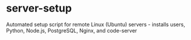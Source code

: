 # server-setup
Automated setup script for remote Linux (Ubuntu) servers - installs users, Python, Node.js, PostgreSQL, Nginx, and code-server
